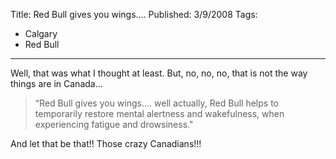 Title: Red Bull gives you wings....
Published: 3/9/2008
Tags:
- Calgary
- Red Bull
---

Well, that was what I thought at least. But, no, no, no, that is not the way things are in Canada...

> “Red Bull gives you wings.... well actually, Red Bull helps to temporarily restore mental alertness and wakefulness, when experiencing fatigue and drowsiness."

And let that be that!! Those crazy Canadians!!!
